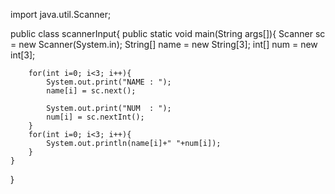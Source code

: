 import java.util.Scanner;

public class scannerInput{
	public static void main(String args[]){
		Scanner sc = new Scanner(System.in);
		String[] name = new String[3];
		int[] num = new int[3];
		
		for(int i=0; i<3; i++){
			System.out.print("NAME : ");
			name[i] = sc.next();
			
			System.out.print("NUM  : ");
			num[i] = sc.nextInt();
		}
		for(int i=0; i<3; i++){
			System.out.println(name[i]+" "+num[i]);
		}
	}
}
